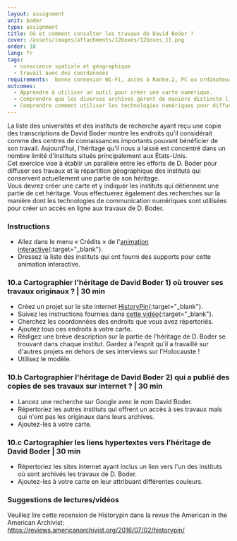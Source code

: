 ```yaml
---
layout: assignment
unit: boder
type: assignment
title: Où et comment consulter les travaux de David Boder ?
cover: /assets/images/attachments/12boxes/12boxes_11.png
order: 10
lang: fr
tags: 
  - conscience spatiale et géographique
  - travail avec des coordonnées
requirements:  bonne connexion Wi-Fi, accès à Ranke.2, PC ou ordinateur portable, application installée sur le PC ou le portable permettant de visualiser des vidéos
outcomes: 
  - Apprendre à utiliser un outil pour créer une carte numérique.
  - Comprendre que les diverses archives gèrent de manière distincte l'accès aux sources historiques.
  - Comprendre comment utiliser les technologies numériques pour diffuser des connaissances. 
---
```


La liste des universités et des instituts de recherche ayant reçu une copie des transcriptions de David Boder montre les endroits qu'il considérait comme des centres de connaissances importants pouvant bénéficier de son travail. Aujourd'hui, l'héritage qu'il nous a laissé est concentré dans un nombre limité d'instituts situés principalement aux États-Unis.  
Cet exercice vise à établir un parallèle entre les efforts de D. Boder pour diffuser ses travaux et la répartition géographique des instituts qui conservent actuellement une partie de son héritage.  
Vous devrez créer une carte et y indiquer les instituts qui détiennent une partie de cet héritage. Vous effectuerez également des recherches sur la manière dont les technologies de communication numériques sont utilisées pour créer un accès en ligne aux travaux de D. Boder.

<!-- more -->

<!-- briefing-student -->

### Instructions
<!-- section-contents -->

- Allez dans le menu « Crédits » de l'[animation interactive](https://ranke2.uni.lu/klynt/fr/#Intro){:target="_blank"}. 
- Dressez la liste des instituts qui ont fourni des supports pour cette animation interactive.  

<!-- section -->

### 10.a  Cartographier l'héritage de David Boder  1) où trouver ses travaux originaux ? | 30 min
<!-- section-contents -->

- Créez un projet sur le site internet [HistoryPin](https://www.historypin.org/en/){:target="_blank"}. 
- Suivez les instructions fournies dans [cette vidéo](https://youtu.be/VKWBDMLhjSk){:target="_blank"}. 
- Cherchez les coordonnées des endroits que vous avez répertoriés.
- Ajoutez tous ces endroits à votre carte.
- Rédigez une brève description sur la partie de l'héritage de D. Boder se trouvant dans chaque institut. Gardez à l'esprit qu'il a travaillé sur d'autres projets en dehors de ses interviews sur l'Holocauste !
- Utilisez le modèle.

<!-- section -->

### 10.b  Cartographier l'héritage de David Boder  2) qui a publié des copies de ses travaux sur internet ? | 30 min
<!-- section-contents -->

- Lancez une recherche sur Google avec le nom David Boder.
- Répertoriez les autres instituts qui offrent un accès à ses travaux mais qui n'ont pas les originaux dans leurs archives.
- Ajoutez-les à votre carte.

<!-- section -->

### 10.c  Cartographier les liens hypertextes vers l'héritage de David Boder | 30 min
<!-- section-contents -->

- Répertoriez les sites internet ayant inclus un lien vers l'un des instituts où sont archivés les travaux de D. Boder. 
- Ajoutez-les à votre carte en leur attribuant différentes couleurs. 

<!-- section -->

### Suggestions de lectures/vidéos
<!-- section-contents -->

Veuillez lire cette recension de Historypin dans la revue the American in the American Archivist: https://reviews.americanarchivist.org/2016/07/02/historypin/ 

<!-- briefing-teacher -->
